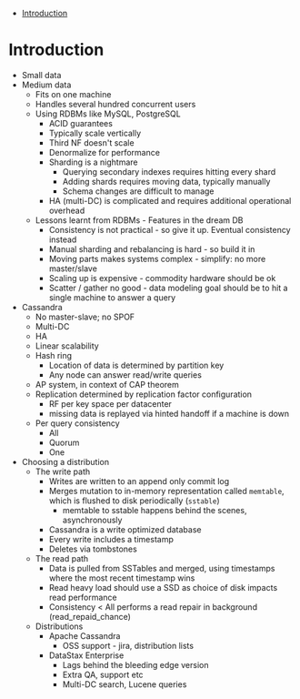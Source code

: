 <!-- TOC depthFrom:1 depthTo:6 withLinks:1 updateOnSave:1 orderedList:0 -->

- [Introduction](#introduction)

<!-- /TOC -->

# Introduction

* Small data
* Medium data
  * Fits on one machine
  * Handles several hundred concurrent users
  * Using RDBMs like MySQL, PostgreSQL
    * ACID guarantees
    * Typically scale vertically
    * Third NF doesn't scale
    * Denormalize for performance
    * Sharding is a nightmare
      * Querying secondary indexes requires hitting every shard
      * Adding shards requires moving data, typically manually
      * Schema changes are difficult to manage
    * HA (multi-DC) is complicated and requires additional operational overhead
  * Lessons learnt from RDBMs - Features in the dream DB
    * Consistency is not practical - so give it up. Eventual consistency instead
    * Manual sharding and rebalancing is hard - so build it in
    * Moving parts makes systems complex - simplify: no more master/slave
    * Scaling up is expensive - commodity hardware should be ok
    * Scatter / gather no good - data modeling goal should be to hit a single
    machine to answer a query
* Cassandra
  * No master-slave; no SPOF
  * Multi-DC
  * HA
  * Linear scalability
  * Hash ring
    * Location of data is determined by partition key
    * Any node can answer read/write queries
  * AP system, in context of CAP theorem
  * Replication determined by replication factor configuration
    * RF per key space per datacenter
    * missing data is replayed via hinted handoff if a machine is down
  * Per query consistency
    * All
    * Quorum
    * One
* Choosing a distribution
  * The write path
    * Writes are written to an append only commit log
    * Merges mutation to in-memory representation called `memtable`, which is flushed to disk periodically (`sstable`)
      * memtable to sstable happens behind the scenes, asynchronously
    * Cassandra is a write optimized database
    * Every write includes a timestamp
    * Deletes via tombstones
  * The read path
    * Data is pulled from SSTables and merged, using timestamps where the most
    recent timestamp wins
    * Read heavy load should use a SSD as choice of disk impacts read
    performance
    * Consistency < All performs a read repair in background
    (read_repaid_chance)
  * Distributions
    * Apache Cassandra
      * OSS support - jira, distribution lists
    * DataStax Enterprise
      * Lags behind the bleeding edge version
      * Extra QA, support etc
      * Multi-DC search, Lucene queries  
